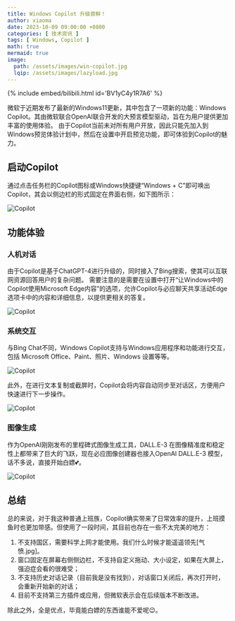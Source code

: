 ```yaml
---
title: Windows Copilot 升级尝鲜！
author: xiaoma
date: 2023-10-09 09:00:00 +0800
categories: [ 技术资讯 ]
tags: [ Windows, Copilot ]
math: true
mermaid: true
image:
  path: /assets/images/win-copilot.jpg
  lqip: /assets/images/lazyload.jpg
---
```



{% include embed/bilibili.html id='BV1yC4y1R7A6' %}


微软于近期发布了最新的Windows11更新，其中包含了一项新的功能：Windows Copilot。其由微软联合OpenAI联合开发的大预言模型驱动，旨在为用户提供更加丰富的使用体验。
由于Copilot当前未对所有用户开放，因此只能先加入到Windows预览体验计划中，然后在设置中开启预览功能，即可体验到Copilot的魅力。

## 启动Copilot

通过点击任务栏的Copilot图标或Windows快捷键“Windows + C”即可唤出Copilot，其会以侧边栏的形式固定在界面右侧，如下图所示：

![Copilot](/assets/images/win-copilot-1.jpg)

## 功能体验
### 人机对话
由于Copilot是基于ChatGPT-4进行升级的，同时接入了Bing搜索，使其可以互联网资源回答用户的复杂问题。
需要注意的是需要在设置中打开“让Windows中的Copilot使用Microsoft Edge内容”的选项，允许Copilot与必应聊天共享活动Edge选项卡中的内容和详细信息，以提供更相关的答复。

![Copilot](/assets/images/win-copilot-2.jpg)

### 系统交互
与Bing Chat不同，Windows Copilot支持与Windows应用程序和功能进行交互，包括 Microsoft Office、Paint、照片、Windows 设置等等。

![Copilot](/assets/images/win-copilot-3.jpg)

此外，在进行文本复制或截屏时，Copilot会将内容自动同步至对话区，方便用户快速进行下一步操作。

![Copilot](/assets/images/win-copilot-4.jpg)

### 图像生成
作为OpenAI刚刚发布的里程碑式图像生成工具，DALL.E-3 在图像精准度和稳定性上都带来了巨大的飞跃，现在必应图像创建器也接入OpenAI DALL.E-3 模型，话不多说，直接开始白嫖💕。

![Copilot](/assets/images/win-copilot-5.jpg)

## 总结
总的来说，对于我这种普通上班族，Copilot确实带来了日常效率的提升，上班摸鱼时也更加带感。但使用了一段时间，其目前也存在一些不太完美的地方：
1. 不支持国区，需要科学上网才能使用。我们什么时候才能遥遥领先[气愤.jpg]。
2. 窗口固定在屏幕右侧侧边栏，不支持自定义拖动、大小设定，如果在大屏上，强迫症会看的很难受；
3. 不支持历史对话记录（目前我是没有找到），对话窗口关闭后，再次打开时，会重新开始新的对话；
4. 目前不支持第三方插件或应用，但微软表示会在后续版本不断改进。

除此之外，全是优点，毕竟能白嫖的东西谁能不爱呢😉。
